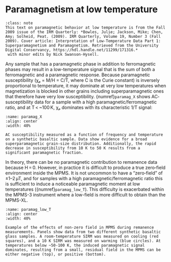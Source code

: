 # Paramagnetism at low temperature

`````{admonition} Source of text
:class: note
This text on paramagnetic behavior at low temperature is from the Fall 2009 issue of the IRM Quarterly: *Bowles, Julie; Jackson, Mike; Chen, Amy; Solheid, Peat. (2009). IRM Quarterly, Volume 19, Number 3 (Fall 2009). Cover article: Interpretation of Low-Temperature Data Part 1: Superparamagnetism and Paramagnetism. Retrieved from the University Digital Conservancy, https://hdl.handle.net/11299/171316.*
 with minor edits by Nick Swanson-Hysell.
`````

Any sample that has a paramagnetic phase in addition to ferromagnetic phases may result in a low-temperature signal that is the sum of both a ferromagnetic and a paramagnetic response. Because paramagnetic susceptibility (χₚ = M/H = C/T, where C is the Curie constant) is inversely proportional to temperature, it may dominate at very low temperatures when magnetization is blocked in other grains including superparamagnetic ones that therefore have very low susceptibility. {numref}`paramag_X` shows AC‐susceptibility data for a sample with a high paramagnetic/ferromagnetic ratio, and at T < ~100 K, χₚ dominates with its characteristic 1/T signal:


```{figure} https://raw.githubusercontent.com/PmagPy/RockmagPy-notebooks/main/book/images/paramag_suscep_low_T.png
:name: paramag_X
:align: center
:width: 40%

AC susceptibility measured as a function of frequency and temperature on a synthetic basaltic sample. Data show evidence for a broad superparamagnetic grain-size distribution. Additionally, the rapid decrease in susceptibility from 10 K to 50 K results from a significant paramagnetic fraction.
```

In theory, there can be no paramagnetic contribution to remanence data because H = 0. However, in practice it is difficult to produce a true zero‐field environment inside the MPMS. It is not uncommon to have a “zero‐field” of ±1–2 µT, and for samples with a high paramagnetic/ferromagnetic ratio this is sufficient to induce a noticeable paramagnetic moment at low temperatures ({numref}`paramag_low_T`). This difficulty is exacerbated within the MPMS-3 instrument where a low-field is more difficult to obtain than the MPMS-XL.

```{figure} https://raw.githubusercontent.com/PmagPy/RockmagPy-notebooks/main/book/images/paramag_low_T.png
:name: paramag_low_T
:align: center
:width: 40%

Example of the effects of non-zero field in MPMS during remanence measurements. Panels show data from two different synthetic basaltic glass samples. A room-temperature SIRM was measured on cooling (red squares), and a 10 K SIRM was measured on warming (blue circles). At temperatures below ~50-100 K, the induced paramagnetic signal dominates, resulting from a small, residual field in the MPMS can be either negative (top), or positive (bottom).
```